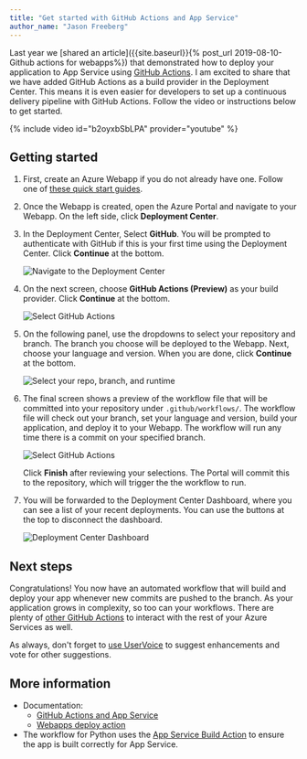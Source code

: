 ```yaml
---
title: "Get started with GitHub Actions and App Service"
author_name: "Jason Freeberg"
---
```


Last year we [shared an article]({{site.baseurl}}{% post_url 2019-08-10-Github actions for webapps%}) that demonstrated how to deploy your application to App Service using [GitHub Actions](https://github.com/features/actions). I am excited to share that we have added GitHub Actions as a build provider in the Deployment Center. This means it is even easier for developers to set up a continuous delivery pipeline with GitHub Actions. Follow the video or instructions below to get started.

{% include video id="b2oyxbSbLPA" provider="youtube" %}

## Getting started

1. First, create an Azure Webapp if you do not already have one. Follow one of [these quick start guides](https://docs.microsoft.com/azure/app-service/containers/quickstart-dotnetcore).

1. Once the Webapp is created, open the Azure Portal and navigate to your Webapp. On the left side, click **Deployment Center**.

1. In the Deployment Center, Select **GitHub**. You will be prompted to authenticate with GitHub if this is your first time using the Deployment Center. Click **Continue** at the bottom.

    ![Navigate to the Deployment Center]({{site.baseurl}}/media/2020/04/deploy-center.png)

1. On the next screen, choose **GitHub Actions (Preview)** as your build provider.  Click **Continue** at the bottom.

    ![Select GitHub Actions]({{site.baseurl}}/media/2020/04/select-gh-actions.png)

1. On the following panel, use the dropdowns to select your repository and branch. The branch you choose will be deployed to the Webapp. Next, choose your language and version. When you are done, click **Continue** at the bottom.

    ![Select your repo, branch, and runtime]({{site.baseurl}}/media/2020/04/select-repo-branch-runtime.png)

1. The final screen shows a preview of the workflow file that will be committed into your repository under `.github/workflows/`. The workflow file will check out your branch, set your language and version, build your application, and deploy it to your Webapp. The workflow will run any time there is a commit on your specified branch.

    ![Select GitHub Actions]({{site.baseurl}}/media/2020/04/summary.png)

    Click **Finish** after reviewing your selections. The Portal will commit this to the repository, which will trigger the the workflow to run.

1. You will be forwarded to the Deployment Center Dashboard, where you can see a list of your recent deployments. You can use the buttons at the top to disconnect the dashboard.

    ![Deployment Center Dashboard]({{site.baseurl}}/media/2020/04/dashboard.png)

## Next steps

Congratulations! You now have an automated workflow that will build and deploy your app whenever new commits are pushed to the branch. As your application grows in complexity, so too can your workflows. There are plenty of [other GitHub Actions](https://github.com/azure/actions#github-actions-for-azure) to interact with the rest of your Azure Services as well.

As always, don't forget to [use UserVoice](https://feedback.azure.com/forums/169385-web-apps) to suggest enhancements and vote for other suggestions.

## More information

- Documentation:
  - [GitHub Actions and App Service](https://docs.microsoft.com/azure/app-service/deploy-github-actions)
  - [Webapps deploy action](https://github.com/azure/webapps-deploy)
- The workflow for Python uses the [App Service Build Action](https://github.com/azure/appservice-build) to ensure the app is built correctly for App Service.
